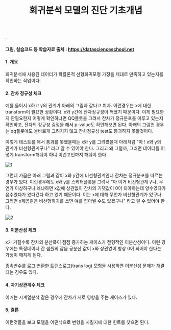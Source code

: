 ﻿---
layout: post
title: "회귀분석 모델의 진단 기초개념"
tags: [선형회귀분석]
comments: true
---

.

#### 그림, 실습코드 등 학습자료 출처 : https://datascienceschool.net

#### 1. 개요

회귀분석에 사용된 데이터가 확률론적 선형회귀모형 가정을 제대로 만족하고 있는지를 확인하는 작업이다.

#### 2. 잔차 정규성 체크

예를 들어서 x하고 y의 관계가 아래의 그림과 같다고 치자. 이런경우는 x에 대한 transform이 필요한 상황이다. x와 y간에 잔차정규성이 깨졌기 때문이다. 이게 필요한지 안필요한지 어떻게 확인하냐면 QQ플롯을 그려서 잔차가 정규분포를 이루고 있는지 확인하고, 잔차의 정규성 검정을 해서 p-value도 확인해보면 된다. 아래의 그림인 경우는 qq플롯에도 올바르게 그려지지 않고 잔차정규성 test도 통과하지 못할것이다. 

이렇게 테스트를 해서 통과를 못했을때는 x와 y를 그려봤을때 아래처럼 "아 ! x와 y의 관계가 비선형관계구나" 라고 알 수 있어야 한다. 그리고 왜 그럴까, 그러면 데이터를 어떻게 transform해줘야 하냐 이런고민까지 해줘야 한다.

![1](https://user-images.githubusercontent.com/41605276/56566593-07438c80-65ee-11e9-9082-60bfcdcaceb7.png)

그런데 가끔은 아래 그림과 같이 x와 y간에 비선형관계인데 잔차는 정규분포를 따르는 경우가 있다. 이런경우에도 x와 y를 스케터플롯을 그려서 "아 이거 비선형관계구나, 무언가 이상하구나 왜냐하면 x값에 상관없이 잔차의 기댓값이 0이 되야하는데 양수였다가 음수였다가 왔다갔다 하고 있기 때문이다. 이는 x에 대해 무언가 비선형관계가 있구나 그러면 x제곱같은 비선형회귀를 쓰면 얘를 잡아낼 수도 있겠구나" 라고 알 수 있어야 한다.

![2](https://user-images.githubusercontent.com/41605276/56566605-0dd20400-65ee-11e9-9003-eefd25b672c4.png)

#### 3. 이분산성 체크

x가 커질수록 잔차의 분산폭이 점점 증가하는 케이스가 전형적인 이분산성이다. 이런 경우에는 특정데이터 간 샘플의 잡음 공분산 값이 x와 상관없이 항상 0이 되어야 한다는 가정이 깨지게 된다. 

종속변수를 로그 변환한 트랜스로그(trans log) 모형을 사용하면 이분산성 문제가 해결되는 경우도 있다.

#### 4. 자기상관계수 체크

이거는 시계열분석 같은 경우에 잔차가 서로 영향을 주는 케이스가 있다.

#### 5. 결론

이런것들을 보고 모델을 어떤식으로 변형을 시킬지에 대한 힌트를 찾으면 된다.
